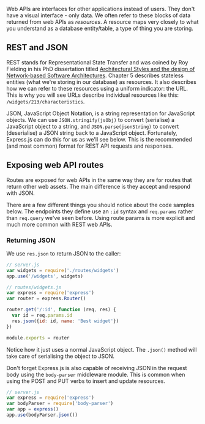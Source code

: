 Web APIs are interfaces for other applications instead of users. They don't have a visual interface - only data. We often refer to these blocks of data returned from web APIs as _resources_. A resource maps very closely to what you understand as a database entity/table, a type of thing you are storing.


## REST and JSON

REST stands for Representational State Transfer and was coined by Roy Fielding in his PhD dissertation titled [Architectural Styles and the design of Network-based Software Architectures](https://www.ics.uci.edu/~fielding/pubs/dissertation/top.htm). Chapter 5 describes stateless entities (what we're storing in our database) as resources. It also describes how we can refer to these resources using a uniform indicator: the URL. This is why you will see URLs describe individual resources like this: `/widgets/213/characteristics`.

JSON, JavaScript Object Notation, is a string representation for JavaScript objects. We can use `JSON.stringify(jsObj)` to convert (serialise) a JavaScript object to a string, and `JSON.parse(jsonString)` to convert (deserialise) a JSON string back to a JavaScript object. Fortunately, Express.js can do this for us as we'll see below. This is the recommended (and most common) format for REST API requests and responses.


## Exposing web API routes

Routes are exposed for web APIs in the same way they are for routes that return other web assets. The main difference is they accept and respond with JSON. 

There are a few different things you should notice about the code samples below. The endpoints they define use an `:id` syntax and `req.params` rather than `req.query` we've seen before. Using route params is more explicit and much more common with REST web APIs.

### Returning JSON

We use `res.json` to return JSON to the caller:

  ```js
  // server.js
  var widgets = require('./routes/widgets')
  app.use('/widgets', widgets)

  // routes/widgets.js
  var express = require('express')
  var router = express.Router()

  router.get('/:id', function (req, res) {
    var id = req.params.id
    res.json({id: id, name: 'Best widget'})
  })
  
  module.exports = router
  ```

Notice how it just uses a normal JavaScript object. The `.json()` method will take care of serialising the object to JSON.

Don't forget Express.js is also capable of receiving JSON in the request body using the `body-parser` middleware module. This is common when using the POST and PUT verbs to insert and update resources.

```js
// server.js
var express = require('express')
var bodyParser = require('body-parser')
var app = express()
app.use(bodyParser.json())
```

